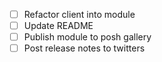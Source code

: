 - [ ] Refactor client into module
- [ ] Update README
- [ ] Publish module to posh gallery
- [ ] Post release notes to twitters
